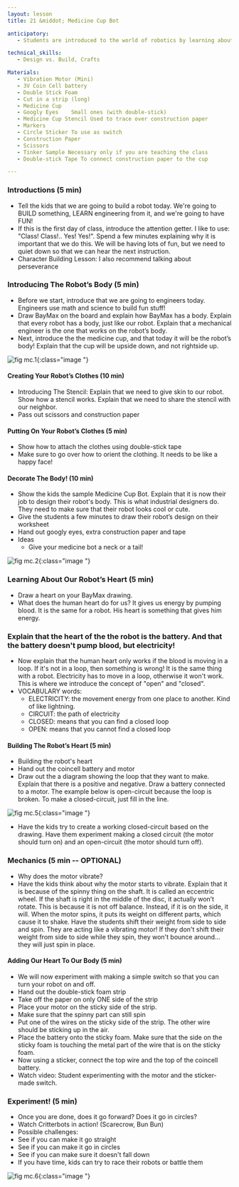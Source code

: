 ```yaml
---
layout: lesson
title: 21 &middot; Medicine Cup Bot

anticipatory:
   - Students are introduced to the world of robotics by learning about the heart and body of a robot while building a cute little cup!

technical_skills:
   - Design vs. Build, Crafts

Materials:
   - Vibration Motor (Mini)
   - 3V Coin Cell battery
   - Double Stick Foam
   - Cut in a strip (long)
   - Medicine Cup
   - Googly Eyes	Small ones (with double-stick)
   - Medicine Cup Stencil Used to trace over construction paper
   - Markers
   - Circle Sticker To use as switch
   - Construction Paper
   - Scissors
   - Tinker Sample Necessary only if you are teaching the class
   - Double-stick Tape To connect construction paper to the cup

---
```


### Introductions (5 min)
* Tell the kids that we are going to build a robot today.  We're going to BUILD something, LEARN engineering from it, and we're going to have FUN!
* If this is the first day of class, introduce the attention getter.  I like to use: "Class!  Class!.. Yes! Yes!".  Spend a few minutes explaining why it is important that we do this.  We will be having lots of fun, but we need to quiet down so that we can hear the next instruction.
* Character Building Lesson:  I also recommend talking about perseverance 

### Introducing The Robot’s Body (5 min)
* Before we start, introduce that we are going to engineers today.  Engineers use math and science to build fun stuff!
* Draw BayMax on the board and explain how BayMax has a body.  Explain that every robot has a body, just like our robot.  Explain that a mechanical engineer is the one that works on the robot’s body. 
* Next, introduce the the medicine cup, and that today it will be the robot’s body!  Explain that the cup will be upside down, and not rightside up.

![fig mc.1](image1.jpg){:class="image "}

#### Creating Your Robot’s Clothes (10 min)
* Introducing The Stencil: Explain that we need to give skin to our robot.  Show how a stencil works.  Explain that we need to share the stencil with our neighbor.
* Pass out scissors and construction paper

#### Putting On Your Robot’s Clothes (5 min)
* Show how to attach the clothes using double-stick tape
* Make sure to go over how to orient the clothing.  It needs to be like a happy face!

#### Decorate The Body! (10 min)
* Show the kids the sample Medicine Cup Bot.  Explain that it is now their job to design their robot's body.  This is what industrial designers do.  They need to make sure that their robot looks cool or cute. 
* Give the students a few minutes to draw their robot’s design on their worksheet
* Hand out googly eyes, extra construction paper and tape
* Ideas
   * Give your medicine bot a neck or a tail!

![fig mc.2](image2.jpg){:class="image "}

### Learning About Our Robot’s Heart (5 min)
* Draw a heart on your BayMax drawing.
* What does the human heart do for us?  It gives us energy by pumping blood.  It is the same for a robot.  His heart is something that gives him energy.  

### Explain that the heart of the the robot is the battery.  And that the battery doesn't pump blood, but electricity!
* Now explain that the human heart only works if the blood is moving in a loop.  If it's not in a loop, then something is wrong!  It is the same thing with a robot.  Electricity has to move in a loop, otherwise it won't work.  This is where we introduce the concept of "open" and "closed".  
* VOCABULARY words:
   * ELECTRICITY: the movement energy from one place to another.  Kind of like lightning.
   * CIRCUIT: the path of electricity
   * CLOSED: means that you can find a closed loop 
   * OPEN: means that you cannot find a closed loop

#### Building The Robot’s Heart (5 min)
   * Building the robot's heart
   * Hand out the coincell battery and motor
   * Draw out the a diagram showing the loop that they want to make.  Explain that there is a positive and negative.  Draw a battery connected to a motor.  The example below is open-circuit because the loop is broken.  To make a closed-circuit, just fill in the line.

![fig mc.5](image5.jpg){:class="image "}

   * Have the kids try to create a working closed-circuit based on the drawing.  Have them experiment making a closed circuit (the motor should turn on) and an open-circuit (the motor should turn off).

### Mechanics (5 min -- OPTIONAL)
   * Why does the motor vibrate?
   * Have the kids think about why the motor starts to vibrate.  Explain that it is because of the spinny thing on the shaft.  It is called an eccentric wheel.  If the shaft is right in the middle of the disc, it actually won’t rotate.  This is because it is not off balance.  Instead, if it is on the side, it will.  When the motor spins, it puts its weight on different parts, which cause it to shake.  Have the students shift their weight from side to side and spin.  They are acting like a vibrating motor!  If they don't shift their weight from side to side while they spin, they won't bounce around... they will just spin in place.

#### Adding Our Heart To Our Body (5 min)
   * We will now experiment with making a simple switch so that you can turn your robot on and off.
   * Hand out the double-stick foam strip
   * Take off the paper on only ONE side of the strip
   * Place your motor on the sticky side of the strip.  
   * Make sure that the spinny part can still spin
   * Put one of the wires on the sticky side of the strip.  The other wire should be sticking up in the air.
   * Place the battery onto the sticky foam.  Make sure that the side on the sticky foam is touching the metal part of the wire that is on the sticky foam.
   * Now using a sticker, connect the top wire and the top of the coincell battery.  
   * Watch video: Student experimenting with the motor and the sticker-made switch.

### Experiment! (5 min)
   * Once you are done, does it go forward?  Does it go in circles?  
   * Watch Critterbots in action! (Scarecrow, Bun Bun)
   * Possible challenges:
   * See if you can make it go straight
   * See if you can make it go in circles
   * See if you can make sure it doesn't fall down
   * If you have time, kids can try to race their robots or battle them

![fig mc.6](image6.jpg){:class="image "}
